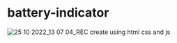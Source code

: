 # battery-indicator
![25 10 2022_13 07 04_REC](https://user-images.githubusercontent.com/22621352/197947279-82957b5a-49de-4a14-95be-b7d5cb88d1f4.png)
create using html css and js
